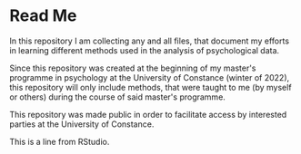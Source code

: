 # Read Me

In this repository I am collecting any and all files, that document my efforts in learning different methods used in the analysis of psychological data.

Since this repository was created at the beginning of my master's programme in psychology at the University of Constance (winter of 2022), this repository will only include methods, that were taught to me (by myself or others) during the course of said master's programme. 

This repository was made public in order to facilitate access by interested parties at the University of Constance.

This is a line from RStudio.
